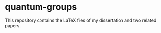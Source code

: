 # quantum-groups
This repository contains the LaTeX files of my dissertation and two related papers.